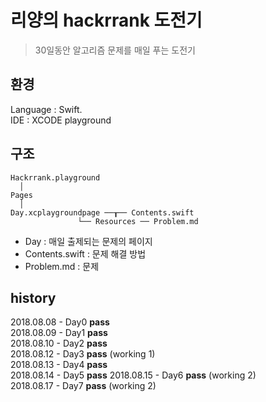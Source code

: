 
리양의 hackrrank 도전기
===

> 30일동안 알고리즘 문제를 매일 푸는 도전기

## 환경

Language : Swift.  
IDE : XCODE playground  

## 구조
```
Hackrrank.playground 
  │
Pages
  │
Day.xcplaygroundpage ──┰── Contents.swift
		       └── Resources ── Problem.md
```
- Day : 매일 출제되는 문제의 페이지  
- Contents.swift : 문제 해결 방법  
- Problem.md : 문제  

## history
2018.08.08 - Day0 **pass**  
2018.08.09 - Day1 **pass**  
2018.08.10 - Day2 **pass**  
2018.08.12 - Day3 **pass** (working 1)   
2018.08.13 - Day4 **pass**   
2018.08.14 - Day5 **pass** 
2018.08.15 - Day6 **pass** (working 2)    
2018.08.17 - Day7 **pass** (working 2) 